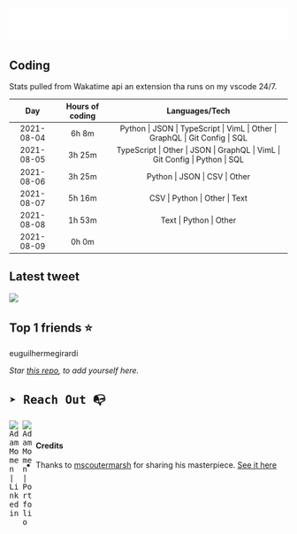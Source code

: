 
![test image size](/assets/welcome_message.gif)

## Coding
Stats pulled from Wakatime api an extension tha runs on my vscode 24/7.

|Day|Hours of coding|Languages/Tech|
|:-:|:-:|:-:|
|2021-08-04|6h 8m|Python &#124; JSON &#124; TypeScript &#124; VimL &#124; Other &#124; GraphQL &#124; Git Config &#124; SQL|
|2021-08-05|3h 25m|TypeScript &#124; Other &#124; JSON &#124; GraphQL &#124; VimL &#124; Git Config &#124; Python &#124; SQL|
|2021-08-06|3h 25m|Python &#124; JSON &#124; CSV &#124; Other|
|2021-08-07|5h 16m|CSV &#124; Python &#124; Other &#124; Text|
|2021-08-08|1h 53m|Text &#124; Python &#124; Other|
|2021-08-09|0h 0m||

## Latest tweet
[<img src="<tweet-image-url>" width="400">](<tweet-url>)

## Top 1 friends ⭐️
euguilhermegirardi

*Star [this repo](https://github.com/AdamMomen/AdamMomen), to add yourself here.*


<samp>

## ➤ Reach Out :mailbox_with_no_mail:

>
  <a href="https://www.linkedin.com/in/adam-momen-99596275/">
     <img align="left" alt="Adam Momen | Linkedin" width="24px" src="./assets/Linkedin.svg" />
   </a>

   <a href="https://adammomen.com/">
     <img align="left" alt="Adam Momen | Portfolio" width="24px" src="./assets/web.svg" />
   </a>

</samp>

<br>

#### Credits
* Thanks to [mscoutermarsh](https://github.com/mscoutermarsh) for sharing his masterpiece. [See it here](https://github.com/mscoutermarsh/mscoutermarsh)